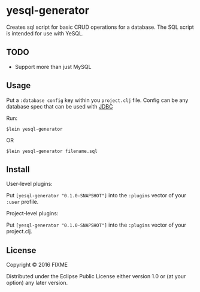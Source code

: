# yesql-generator

Creates sql script for basic CRUD operations for a database. The SQL script is intended for use with YeSQL.


## TODO
 - Support more than just MySQL

## Usage

Put a `:database config` key within you `project.clj` file. Config can be any database spec that can be used with [JDBC](https://github.com/clojure/java.jdbc/blob/master/src/main/clojure/clojure/java/jdbc.clj#L176)

Run:

`$lein yesql-generator`

OR

`$lein yesql-generator filename.sql`

## Install
User-level plugins:

Put `[yesql-generator "0.1.0-SNAPSHOT"]` into the `:plugins` vector of your `:user`
profile.

Project-level plugins:

Put `[yesql-generator "0.1.0-SNAPSHOT"]` into the `:plugins` vector of your project.clj.


## License

Copyright © 2016 FIXME

Distributed under the Eclipse Public License either version 1.0 or (at
your option) any later version.
